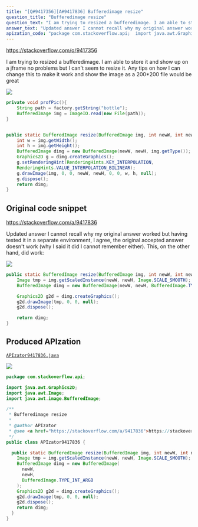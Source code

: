 ```yaml
---
title: "[Q#9417356][A#9417836] Bufferedimage resize"
question_title: "Bufferedimage resize"
question_text: "I am trying to resized a bufferedimage. I am able to store it and show up on a jframe no problems but I can't seem to resize it. Any tips on how I can change this to make it work and show the image as a 200*200 file would be great"
answer_text: "Updated answer I cannot recall why my original answer worked but having tested it in a separate environment, I agree, the original accepted answer doesn't work (why I said it did I cannot remember either). This, on the other hand, did work:"
apization_code: "package com.stackoverflow.api;  import java.awt.Graphics2D; import java.awt.Image; import java.awt.image.BufferedImage;  /**  * Bufferedimage resize  *  * @author APIzator  * @see <a href=\"https://stackoverflow.com/a/9417836\">https://stackoverflow.com/a/9417836</a>  */ public class APIzator9417836 {    public static BufferedImage resize(BufferedImage img, int newW, int newH) {     Image tmp = img.getScaledInstance(newW, newH, Image.SCALE_SMOOTH);     BufferedImage dimg = new BufferedImage(       newW,       newH,       BufferedImage.TYPE_INT_ARGB     );     Graphics2D g2d = dimg.createGraphics();     g2d.drawImage(tmp, 0, 0, null);     g2d.dispose();     return dimg;   } }"
---
```


https://stackoverflow.com/q/9417356

I am trying to resized a bufferedimage. I am able to store it and show up on a jframe no problems but I can&#x27;t seem to resize it. Any tips on how I can change this to make it work and show the image as a 200*200 file would be great


<div class="code-logo"><img src="/stackoverflow.png" /></div>

```java
private void profPic(){
    String path = factory.getString("bottle");
    BufferedImage img = ImageIO.read(new File(path));
}


public static BufferedImage resize(BufferedImage img, int newW, int newH) {  
    int w = img.getWidth();  
    int h = img.getHeight();  
    BufferedImage dimg = new BufferedImage(newW, newH, img.getType());  
    Graphics2D g = dimg.createGraphics();  
    g.setRenderingHint(RenderingHints.KEY_INTERPOLATION,
    RenderingHints.VALUE_INTERPOLATION_BILINEAR);  
    g.drawImage(img, 0, 0, newW, newH, 0, 0, w, h, null);  
    g.dispose();  
    return dimg;  
}
```


## Original code snippet

https://stackoverflow.com/a/9417836

Updated answer
I cannot recall why my original answer worked but having tested it in a separate environment, I agree, the original accepted answer doesn&#x27;t work (why I said it did I cannot remember either). This, on the other hand, did work:

<div class="code-logo"><img src="/stackoverflow.png" /></div>

```java
public static BufferedImage resize(BufferedImage img, int newW, int newH) { 
    Image tmp = img.getScaledInstance(newW, newH, Image.SCALE_SMOOTH);
    BufferedImage dimg = new BufferedImage(newW, newH, BufferedImage.TYPE_INT_ARGB);

    Graphics2D g2d = dimg.createGraphics();
    g2d.drawImage(tmp, 0, 0, null);
    g2d.dispose();

    return dimg;
}
```

## Produced APIzation

[`APIzator9417836.java`](https://github.com/pasqualesalza/apization-temp/raw/main/data/search/APIzator9417836.java)

<div class="code-logo"><img src="/apizator.png" /></div>

```java
package com.stackoverflow.api;

import java.awt.Graphics2D;
import java.awt.Image;
import java.awt.image.BufferedImage;

/**
 * Bufferedimage resize
 *
 * @author APIzator
 * @see <a href="https://stackoverflow.com/a/9417836">https://stackoverflow.com/a/9417836</a>
 */
public class APIzator9417836 {

  public static BufferedImage resize(BufferedImage img, int newW, int newH) {
    Image tmp = img.getScaledInstance(newW, newH, Image.SCALE_SMOOTH);
    BufferedImage dimg = new BufferedImage(
      newW,
      newH,
      BufferedImage.TYPE_INT_ARGB
    );
    Graphics2D g2d = dimg.createGraphics();
    g2d.drawImage(tmp, 0, 0, null);
    g2d.dispose();
    return dimg;
  }
}

```
